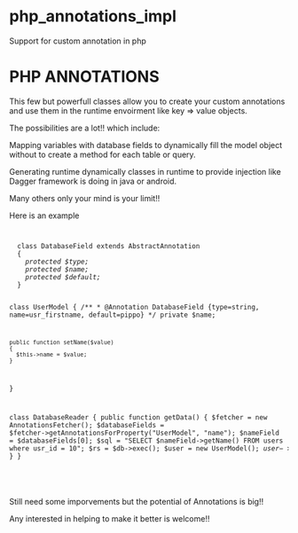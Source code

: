 # php_annotations_impl
Support for custom annotation in php


<h1>PHP ANNOTATIONS</h1>

This few but powerfull classes allow you to create your custom annotations and use them
in the runtime envoirment like key => value objects.

The possibilities are a lot!! which include: 

Mapping variables with database fields to dynamically fill the model object without to 
create a method for each table or query.

Generating runtime dynamically classes in runtime to provide injection like Dagger framework is doing in java or android.

Many others only your mind is your limit!!

Here is an example 

<code>
<pre>
  class DatabaseField extends AbstractAnnotation
  {
    <var>protected $type;</var>
    <var>protected $name;</var>
    <var>protected $default;</var>
  }

  class UserModel
  {
    /**
    * @Annotation DatabaseField {type=string, name=usr_firstname, default=pippo}
    */
    private $name;
    
    public function setName($value)
    {
      $this->name = $value;
    }
  }
  
  class DatabaseReader
  {
    public function getData()
    {
      $fetcher = new AnnotationsFetcher();
      $databaseFields = $fetcher->getAnnotationsForProperty("UserModel", "name");
      $nameField = $databaseFields[0];
      $sql = "SELECT $nameField->getName() FROM users where usr_id = 10";
      $rs = $db->exec();
      $user = new UserModel();
      $user->setName($rs[$nameField->getName()]); 
    }
  }

</pre>
</code>


Still need some imporvements but the potential of Annotations is big!!

Any interested in helping to make it better is welcome!!


